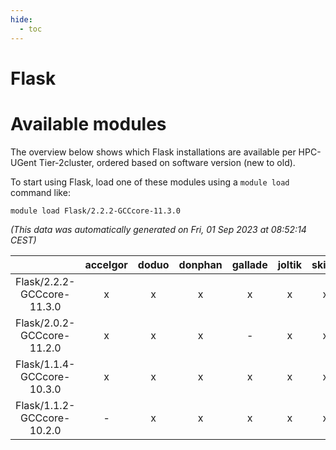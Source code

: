 ```yaml
---
hide:
  - toc
---
```


Flask
=====

# Available modules


The overview below shows which Flask installations are available per HPC-UGent Tier-2cluster, ordered based on software version (new to old).

To start using Flask, load one of these modules using a `module load` command like:

```shell
module load Flask/2.2.2-GCCcore-11.3.0
```

*(This data was automatically generated on Fri, 01 Sep 2023 at 08:52:14 CEST)*  

| |accelgor|doduo|donphan|gallade|joltik|skitty|swalot|victini|
| :---: | :---: | :---: | :---: | :---: | :---: | :---: | :---: | :---: |
|Flask/2.2.2-GCCcore-11.3.0|x|x|x|x|x|x|x|x|
|Flask/2.0.2-GCCcore-11.2.0|x|x|x|-|x|x|x|x|
|Flask/1.1.4-GCCcore-10.3.0|x|x|x|x|x|x|x|x|
|Flask/1.1.2-GCCcore-10.2.0|-|x|x|x|x|x|x|x|
